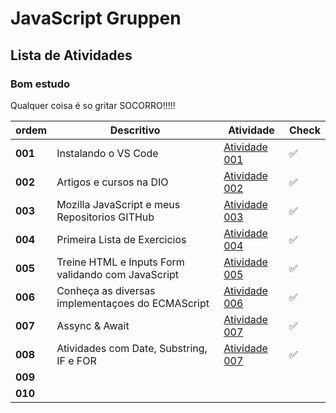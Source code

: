 # JavaScript Gruppen

## Lista de Atividades

### Bom estudo

Qualquer coisa é so gritar SOCORRO!!!!!

| ordem |  Descritivo | Atividade | Check |
| --- | --- | --- | --- |
| **001** | Instalando o VS Code | [Atividade 001](Atividades/Atividade001/ReadMe.Md) | :white_check_mark:  |
| **002** | Artigos e cursos na DIO | [Atividade 002](Atividades/Atividade002/ReadMe.Md) | :white_check_mark:  |
| **003** | Mozilla JavaScript e meus Repositorios GITHub | [Atividade 003](Atividades/Atividade003/ReadMe.Md) | :white_check_mark:  |
| **004** | Primeira Lista de Exercicios | [Atividade 004](Atividades/Atividade004/ReadMe.Md) | :white_check_mark:  |
| **005** | Treine HTML e Inputs Form validando com JavaScript | [Atividade 005](Atividades/Atividade005/ReadMe.Md) | :white_check_mark:  |
| **006** | Conheça as diversas implementaçoes do ECMAScript|   [Atividade 006](Atividades/Atividade006/ReadMe.Md) | :white_check_mark:  |
| **007** | Assync & Await |  [Atividade 007](Atividades/Atividade007/ReadMe.Md) | :white_check_mark:  |
| **008** | Atividades com Date, Substring, IF e FOR |  [Atividade 007](Atividades/Atividade008/ReadMe.Md) | :white_check_mark:  |
| **009** |  |  | |
| **010** |  |  | |
